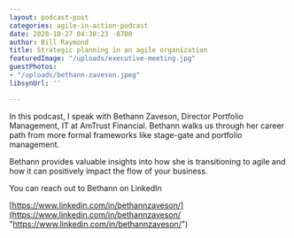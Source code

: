 ```yaml
---
layout: podcast-post
categories: agile-in-action-podcast
date: 2020-10-27 04:30:23 -0700
author: Bill Raymond
title: Strategic planning in an agile organization
featuredImage: "/uploads/executive-meeting.jpg"
guestPhotos:
- "/uploads/bethann-zaveson.jpeg"
libsynUrl: ''

---
```

In this podcast, I speak with Bethann Zaveson, Director Portfolio Management, IT at AmTrust Financial. Bethann walks us through her career path from more formal frameworks like stage-gate and portfolio management.

Bethann provides valuable insights into how she is transitioning to agile and how it can positively impact the flow of your business.

You can reach out to Bethann on LinkedIn

[https://www.linkedin.com/in/bethannzaveson/](https://www.linkedin.com/in/bethannzaveson/ "https://www.linkedin.com/in/bethannzaveson/")